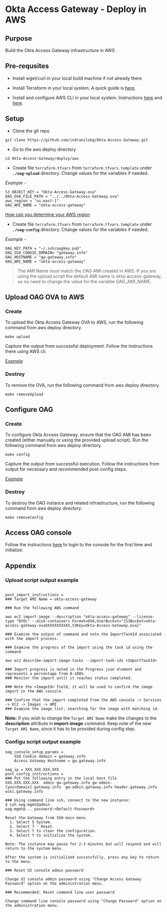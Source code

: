 # Okta Access Gateway - Deploy in AWS

## Purpose
Build the Okta Access Gateway infrastructure in AWS

## Pre-requsites

* Install wget/curl in your local build machine if not already there

* Install Terraform in your local system. A quick guide is [here](https://letslearndevops.com/2017/07/23/how-to-install-terraform/).

* Install and configure AWS CLI in your local system. Instructions [here](https://docs.aws.amazon.com/cli/latest/userguide/install-cliv1.html) and [here](https://docs.aws.amazon.com/cli/latest/userguide/cli-chap-configure.html#cli-quick-configuration).


## Setup

* Clone the git repo

````
git clone https://github.com/indranilokg/Okta-Access-Gateway.git
````

* Go to the aws deploy directory

````
cd Okta-Access-Gateway/deploy/aws
````

* Create file `terraform.tfvars` from  `terraform.tfvars.template` under **`./oag-upload`** directory. Change values for the variables if needed.

*Example -*

```
S3_OBJECT_KEY = "Okta-Access-Gateway.ova"
OAG_OVA_FILE_PATH = "../../Okta-Access-Gateway.ova"
aws_region = "us-east-1"
OAG_AMI_NAME = "okta-access-gateway"
```

[How can you determine your AWS region](https://help.okta.com/en/prod/Content/Topics/Access-Gateway/setup-using-ovf-aws.htm#Determine_Region)

* Create file `terraform.tfvars` from  `terraform.tfvars.template` under **`./oag-config`** directory. Change values for the variables if needed.

*Example -*

```
OAG_KEY_PATH = "~/.ssh/oagkey.pub"
OAG_SSO_COOKIE_DOMAIN= "gateway.info"
OAG_HOSTNAME = "gw.gateway.info"
OAG_AMI_NAME = "okta-access-gateway"
```

<blockquote>The AMI Name must match the OAG AMI created in AWS. If you are using the upload script the default AMI name is okta-access-gateway, so no need to change the value for the variable OAG_AMI_NAME.</blockquote>

## Upload OAG OVA to AWS

### Create

To upload the Okta Access Gateway OVA to AWS, run the following command from aws deploy directory. 

```
make upload
```
Capture the output from successful deployment. Follow the instructions there using AWS cli. 

[Example](#upload-output)


### Destroy 
To remove the OVA, run the following command from aws deploy directory.

```
make removeUpload
```

## Configure OAG

### Create

To configure Okta Access Gateway, ensure that the OAG AMI has been created (either manually or using the provided upload script). Run the following command from aws deploy directory. 

```
make config
```

Capture the output from successful execution. Follow the instructions from output for necessary and recommended post-config steps. 

[Example](#config-output)


### Destroy

To destroy the OAG instance and related infrastructure, run the following command from aws deploy directory.

```
make removeConfig
```

## Access OAG console

Follow the instructions [here](https://help.okta.com/en/prod/Content/Topics/Access-Gateway/admin-console-setup.htm) to login to the console for the first time and initialize.

## Appendix

### <a id="upload-output">Upload script output example</a>

```

post_import_instructions = 
### Target AMI Name = okta-access-gateway

### Run the following AWS command

aws ec2 import-image --description "okta-access-gateway" --license-type "BYOL" --disk-containers Format=OVA,UserBucket="{S3Bucket=okta-access-gateway-ovaXXXXXXXXXXX,S3Key=Okta-Access-Gateway.ova}"

### Examine the output of command and note the ImportTaskId associated with the import process.

### Examine the progress of the import using the task id using the command

aws ec2 describe-import-image-tasks --import-task-ids <ImportTaskId>

### Import progress is noted in the Progress json element and represents a percentage from 0-100%. 
### Monitor the import until it reaches status completed.

### Note the <ImageId> field, it will be used to confirm the image import in the AWS console.

### Confirm that the import completed from the AWS console -> Services -> EC2 -> Images -> AMI
### Examine the image list, searching for the image with matching id.
```
**Note:** If you wish to change the `Target AMI Name` make the  changes to the **description** attribute in **import-image** command. Keep note of the new `Target AMI Name`, since it has to be provided during config step.


### <a id="config-output">Configu script output example</a>

```
oag_console_setup_params =     
    SSO Cookie domain = gateway.info
    Access Gateway Hostname = gw.gateway.info

oag_ip = XXX.XXX.XXX.XXX
post_config_instructions = 
### Put the following entry in the local host file
XXX.XXX.XXX.XXX  admin gw.gateway.info gw-admin-[yourdomain].gateway.info  gw-admin.gateway.info header.gateway.info wiki.gateway.info

### Using command line ssh, connect to the new instance:
$ ssh oag-mgmt@admin
oag-mgmt@... password:<Default-Password>

Reset the Gateway from SSH main menu
  1. Select 5 System.
  2. Select 7 - Reset.
  3. Select Y to clear the configuration.
  4. Select Y to initialize the system.

Note: The instance may pause for 2-3 minutes but will respond and will return to the system menu.

After the system is initialized successfully, press any key to return to the menu.

### Reset UI console admin password

Change UI console admin password using "Change Access Gateway Password" option on the administration menu.

### Recommended: Reset command line user password

Change command line console password using "Change Password" option on the administration menu.
```
